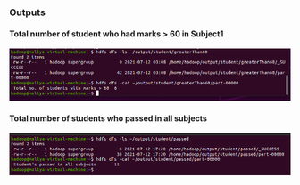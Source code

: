 ### Outputs

#### Total number of student who had marks > 60 in Subject1
![output](outputs/output1.png)

#### Total number of students who passed in all subjects
![output](outputs/output2.png)



